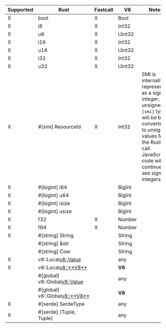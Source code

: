 | Supported | Rust                             | Fastcall | V8     | Notes                                                                                                                                                                                            |
| --------- | -------------------------------- | -------- | ------ | ------------------------------------------------------------------------------------------------------------------------------------------------------------------------------------------------ |
| X         | bool                             | X        | Bool   |                                                                                                                                                                                                  |
| X         | i8                               | X        | Int32  |                                                                                                                                                                                                  |
| X         | u8                               | X        | Uint32 |                                                                                                                                                                                                  |
| X         | i16                              | X        | Int32  |                                                                                                                                                                                                  |
| X         | u16                              | X        | Uint32 |                                                                                                                                                                                                  |
| X         | i32                              | X        | Int32  |                                                                                                                                                                                                  |
| X         | u32                              | X        | Uint32 |                                                                                                                                                                                                  |
| X         | #[smi] ResourceId                | X        | Int32  | SMI is internally represented as a signed integer, but unsigned `#[smi]` types will be bit-converted to unsigned values for the Rust call. JavaScript code will continue to see signed integers. |
| X         | #[bigint] i64                    |          | BigInt |                                                                                                                                                                                                  |
| X         | #[bigint] u64                    |          | BigInt |                                                                                                                                                                                                  |
| X         | #[bigint] isize                  |          | BigInt |                                                                                                                                                                                                  |
| X         | #[bigint] usize                  |          | BigInt |                                                                                                                                                                                                  |
| X         | f32                              | X        | Number |                                                                                                                                                                                                  |
| X         | f64                              | X        | Number |                                                                                                                                                                                                  |
| X         | #[string] String                 |          | String |                                                                                                                                                                                                  |
|           | #[string] &str                   |          | String |                                                                                                                                                                                                  |
|           | #[string] Cow<str>               |          | String |                                                                                                                                                                                                  |
| X         | v8::Local<v8::Value>             |          | any    |                                                                                                                                                                                                  |
| X         | v8::Local<v8::**V8**>            |          | **V8** |                                                                                                                                                                                                  |
|           | #[global] v8::Global<v8::Value>  |          | any    |                                                                                                                                                                                                  |
|           | #[global] v8::Global<v8::**V8**> |          | **V8** |                                                                                                                                                                                                  |
| X         | #[serde] SerdeType               |          | any    |                                                                                                                                                                                                  |
| X         | #[serde] (Tuple, Tuple)          |          | any    |                                                                                                                                                                                                  |
